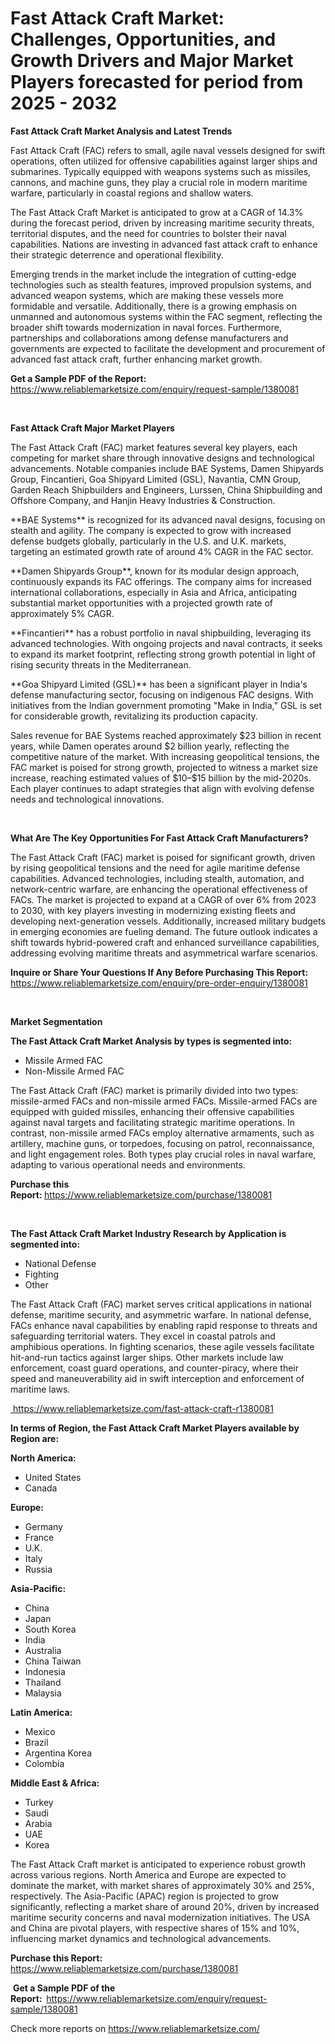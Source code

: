 <p><h1>Fast Attack Craft Market: Challenges, Opportunities, and Growth Drivers and Major Market Players forecasted for period from 2025 - 2032</h1></p><p><strong>Fast Attack Craft Market Analysis and Latest Trends</strong></p>
<p><p>Fast Attack Craft (FAC) refers to small, agile naval vessels designed for swift operations, often utilized for offensive capabilities against larger ships and submarines. Typically equipped with weapons systems such as missiles, cannons, and machine guns, they play a crucial role in modern maritime warfare, particularly in coastal regions and shallow waters.</p><p>The Fast Attack Craft Market is anticipated to grow at a CAGR of 14.3% during the forecast period, driven by increasing maritime security threats, territorial disputes, and the need for countries to bolster their naval capabilities. Nations are investing in advanced fast attack craft to enhance their strategic deterrence and operational flexibility. </p><p>Emerging trends in the market include the integration of cutting-edge technologies such as stealth features, improved propulsion systems, and advanced weapon systems, which are making these vessels more formidable and versatile. Additionally, there is a growing emphasis on unmanned and autonomous systems within the FAC segment, reflecting the broader shift towards modernization in naval forces. Furthermore, partnerships and collaborations among defense manufacturers and governments are expected to facilitate the development and procurement of advanced fast attack craft, further enhancing market growth.</p></p>
<p><strong>Get a Sample PDF of the Report:&nbsp;</strong> <a href="https://www.reliablemarketsize.com/enquiry/request-sample/1380081?utm_campaign=2769&utm_medium=2&utm_source=Github&utm_content=ia&utm_term=11042025&utm_id=fast-attack-craft">https://www.reliablemarketsize.com/enquiry/request-sample/1380081</a></p>
<p>&nbsp;</p>
<p><strong>Fast Attack Craft Major Market Players</strong></p>
<p><p>The Fast Attack Craft (FAC) market features several key players, each competing for market share through innovative designs and technological advancements. Notable companies include BAE Systems, Damen Shipyards Group, Fincantieri, Goa Shipyard Limited (GSL), Navantia, CMN Group, Garden Reach Shipbuilders and Engineers, Lurssen, China Shipbuilding and Offshore Company, and Hanjin Heavy Industries & Construction.</p><p>**BAE Systems** is recognized for its advanced naval designs, focusing on stealth and agility. The company is expected to grow with increased defense budgets globally, particularly in the U.S. and U.K. markets, targeting an estimated growth rate of around 4% CAGR in the FAC sector.</p><p>**Damen Shipyards Group**, known for its modular design approach, continuously expands its FAC offerings. The company aims for increased international collaborations, especially in Asia and Africa, anticipating substantial market opportunities with a projected growth rate of approximately 5% CAGR.</p><p>**Fincantieri** has a robust portfolio in naval shipbuilding, leveraging its advanced technologies. With ongoing projects and naval contracts, it seeks to expand its market footprint, reflecting strong growth potential in light of rising security threats in the Mediterranean.</p><p>**Goa Shipyard Limited (GSL)** has been a significant player in India's defense manufacturing sector, focusing on indigenous FAC designs. With initiatives from the Indian government promoting "Make in India," GSL is set for considerable growth, revitalizing its production capacity.</p><p>Sales revenue for BAE Systems reached approximately $23 billion in recent years, while Damen operates around $2 billion yearly, reflecting the competitive nature of the market. With increasing geopolitical tensions, the FAC market is poised for strong growth, projected to witness a market size increase, reaching estimated values of $10–$15 billion by the mid-2020s. Each player continues to adapt strategies that align with evolving defense needs and technological innovations.</p></p>
<p>&nbsp;</p>
<p><strong>What Are The Key Opportunities For Fast Attack Craft Manufacturers?</strong></p>
<p><p>The Fast Attack Craft (FAC) market is poised for significant growth, driven by rising geopolitical tensions and the need for agile maritime defense capabilities. Advanced technologies, including stealth, automation, and network-centric warfare, are enhancing the operational effectiveness of FACs. The market is projected to expand at a CAGR of over 6% from 2023 to 2030, with key players investing in modernizing existing fleets and developing next-generation vessels. Additionally, increased military budgets in emerging economies are fueling demand. The future outlook indicates a shift towards hybrid-powered craft and enhanced surveillance capabilities, addressing evolving maritime threats and asymmetrical warfare scenarios.</p></p>
<p><strong>Inquire or Share Your Questions If Any Before Purchasing This Report:</strong> <a href="https://www.reliablemarketsize.com/enquiry/pre-order-enquiry/1380081?utm_campaign=2769&utm_medium=2&utm_source=Github&utm_content=ia&utm_term=11042025&utm_id=fast-attack-craft">https://www.reliablemarketsize.com/enquiry/pre-order-enquiry/1380081</a></p>
<p>&nbsp;</p>
<p><strong>Market Segmentation</strong></p>
<p><strong>The Fast Attack Craft Market Analysis by types is segmented into:</strong></p>
<p><ul><li>Missile Armed FAC</li><li>Non-Missile Armed FAC</li></ul></p>
<p><p>The Fast Attack Craft (FAC) market is primarily divided into two types: missile-armed FACs and non-missile armed FACs. Missile-armed FACs are equipped with guided missiles, enhancing their offensive capabilities against naval targets and facilitating strategic maritime operations. In contrast, non-missile armed FACs employ alternative armaments, such as artillery, machine guns, or torpedoes, focusing on patrol, reconnaissance, and light engagement roles. Both types play crucial roles in naval warfare, adapting to various operational needs and environments.</p></p>
<p><strong>Purchase this Report:&nbsp;</strong><a href="https://www.reliablemarketsize.com/purchase/1380081?utm_campaign=2769&utm_medium=2&utm_source=Github&utm_content=ia&utm_term=11042025&utm_id=fast-attack-craft">https://www.reliablemarketsize.com/purchase/1380081</a></p>
<p>&nbsp;</p>
<p><strong>The Fast Attack Craft Market Industry Research by Application is segmented into:</strong></p>
<p><ul><li>National Defense</li><li>Fighting</li><li>Other</li></ul></p>
<p><p>The Fast Attack Craft (FAC) market serves critical applications in national defense, maritime security, and asymmetric warfare. In national defense, FACs enhance naval capabilities by enabling rapid response to threats and safeguarding territorial waters. They excel in coastal patrols and amphibious operations. In fighting scenarios, these agile vessels facilitate hit-and-run tactics against larger ships. Other markets include law enforcement, coast guard operations, and counter-piracy, where their speed and maneuverability aid in swift interception and enforcement of maritime laws.</p></p>
<p><a href="https://www.reliablemarketsize.com/fast-attack-craft-r1380081?utm_campaign=2769&utm_medium=2&utm_source=Github&utm_content=ia&utm_term=11042025&utm_id=fast-attack-craft">&nbsp;https://www.reliablemarketsize.com/fast-attack-craft-r1380081</a></p>
<p><strong>In terms of Region, the Fast Attack Craft Market Players available by Region are:</strong></p>
<p>
    <p> <strong> North America: </strong>
        <ul>
            <li>United States</li>
            <li>Canada</li>
        </ul>
        </p> 
    <p> <strong> Europe: </strong>
        <ul>
            <li>Germany</li>
            <li>France</li>
            <li>U.K.</li>
            <li>Italy</li>
            <li>Russia</li>
        </ul>
        </p> 
    <p> <strong> Asia-Pacific: </strong>
        <ul>
            <li>China</li>
            <li>Japan</li>
            <li>South Korea</li>
            <li>India</li>
            <li>Australia</li>
            <li>China Taiwan</li>
            <li>Indonesia</li>
            <li>Thailand</li>
            <li>Malaysia</li>
        </ul>
        </p> 
    <p> <strong> Latin America: </strong>
        <ul>
            <li>Mexico</li>
            <li>Brazil</li>
            <li>Argentina Korea</li>
            <li>Colombia</li>
        </ul>
        </p> 
    <p> <strong> Middle East & Africa: </strong>
        <ul>
            <li>Turkey</li>
            <li>Saudi</li>
            <li>Arabia</li>
            <li>UAE</li>
            <li>Korea</li>
        </ul>
    </p>
    </p>
<p><p>The Fast Attack Craft market is anticipated to experience robust growth across various regions. North America and Europe are expected to dominate the market, with market shares of approximately 30% and 25%, respectively. The Asia-Pacific (APAC) region is projected to grow significantly, reflecting a market share of around 20%, driven by increased maritime security concerns and naval modernization initiatives. The USA and China are pivotal players, with respective shares of 15% and 10%, influencing market dynamics and technological advancements.</p></p>
<p><strong>Purchase this Report: </strong><a href="https://www.reliablemarketsize.com/purchase/1380081?utm_campaign=2769&utm_medium=2&utm_source=Github&utm_content=ia&utm_term=11042025&utm_id=fast-attack-craft">https://www.reliablemarketsize.com/purchase/1380081</a></p>
<p>&nbsp;<strong>Get a Sample PDF of the Report:&nbsp;&nbsp;</strong><a href="https://www.reliablemarketsize.com/enquiry/request-sample/1380081?utm_campaign=2769&utm_medium=2&utm_source=Github&utm_content=ia&utm_term=11042025&utm_id=fast-attack-craft">https://www.reliablemarketsize.com/enquiry/request-sample/1380081</a></p>
<p><strong></strong></p>
<p>Check more reports on <a href="https://www.reliablemarketsize.com/?utm_campaign=2769&utm_medium=2&utm_source=Github&utm_content=ia&utm_term=11042025&utm_id=fast-attack-craft">https://www.reliablemarketsize.com/</a></p>